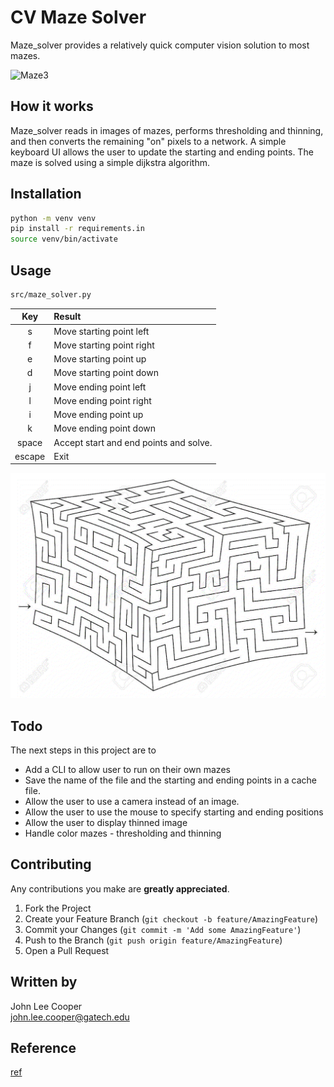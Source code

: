 # CV Maze Solver #

Maze_solver provides a relatively quick computer vision solution to most mazes.

![Maze3](solutions/maze3.gif)

## How it works

Maze_solver reads in images of mazes,
performs thresholding and thinning,
and then converts the remaining "on" pixels to a network.
A simple keyboard UI allows the user to update the starting and ending points.
The maze is solved using a simple dijkstra algorithm.

## Installation

```bash
python -m venv venv
pip install -r requirements.in
source venv/bin/activate
```

## Usage

```bash
src/maze_solver.py
```
 Key    | Result
 :---:  | :---
 s      | Move starting point left
 f      | Move starting point right
 e      | Move starting point up
 d      | Move starting point down
 j      | Move ending point left
 l      | Move ending point right
 i      | Move ending point up
 k      | Move ending point down
 space  | Accept start and end points and solve.
 escape | Exit

![Maze3](solutions/maze1.gif)

## Todo

The next steps in this project are to

* Add a CLI to allow user to run on their own mazes
* Save the name of the file and the starting and ending points in a cache file.
* Allow the user to use a camera instead of an image.
* Allow the user to use the mouse to specify starting and ending positions
* Allow the user to display thinned image
* Handle color mazes - thresholding and thinning

## Contributing

Any contributions you make are **greatly appreciated**.

1. Fork the Project
2. Create your Feature Branch (`git checkout -b feature/AmazingFeature`)
3. Commit your Changes (`git commit -m 'Add some AmazingFeature'`)
4. Push to the Branch (`git push origin feature/AmazingFeature`)
5. Open a Pull Request

## Written by

John Lee Cooper  
john.lee.cooper@gatech.edu


## Reference

[ref](https://answers.opencv.org/question/84435/is-there-a-guo-hall-thinning-method-in-opencv-310/)

